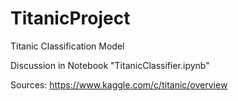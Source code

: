 # TitanicProject
Titanic Classification Model

Discussion in Notebook "TitanicClassifier.ipynb"


Sources:
https://www.kaggle.com/c/titanic/overview
